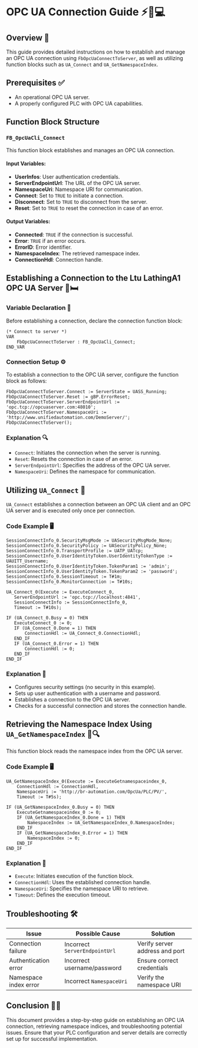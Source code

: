 # OPC UA Connection Guide ⚡🔧💻

## Overview 🚀

This guide provides detailed instructions on how to establish and manage an OPC UA connection using `FbOpcUaConnectToServer`, as well as utilizing function blocks such as `UA_Connect` and `UA_GetNamespaceIndex`.

## Prerequisites ✅

- An operational OPC UA server.
- A properly configured PLC with OPC UA capabilities.

## Function Block Structure

### `FB_OpcUaCli_Connect`

This function block establishes and manages an OPC UA connection.

#### Input Variables:
- **UserInfos**: User authentication credentials.
- **ServerEndpointUrl**: The URL of the OPC UA server.
- **NamespaceUri**: Namespace URI for communication.
- **Connect**: Set to `TRUE` to initiate a connection.
- **Disconnect**: Set to `TRUE` to disconnect from the server.
- **Reset**: Set to `TRUE` to reset the connection in case of an error.

#### Output Variables:
- **Connected**: `TRUE` if the connection is successful.
- **Error**: `TRUE` if an error occurs.
- **ErrorID**: Error identifier.
- **NamespaceIndex**: The retrieved namespace index.
- **ConnectionHdl**: Connection handle.

## Establishing a Connection to the Ltu LathingA1 OPC UA Server 📎🛏️

### Variable Declaration 📝

Before establishing a connection, declare the connection function block:

```structured-text
(* Connect to server *)
VAR
    FbOpcUaConnectToServer : FB_OpcUaCli_Connect;
END_VAR
```

### Connection Setup ⚙️

To establish a connection to the OPC UA server, configure the function block as follows:

```structured-text
FbOpcUaConnectToServer.Connect := ServerState = UASS_Running;
FbOpcUaConnectToServer.Reset := gBP.ErrorReset;
FbOpcUaConnectToServer.ServerEndpointUrl := 'opc.tcp://opcuaserver.com:48010';
FbOpcUaConnectToServer.NamespaceUri := 'http://www.unifiedautomation.com/DemoServer/';
FbOpcUaConnectToServer();
```

### Explanation 🔍

- `Connect`: Initiates the connection when the server is running.
- `Reset`: Resets the connection in case of an error.
- `ServerEndpointUrl`: Specifies the address of the OPC UA server.
- `NamespaceUri`: Defines the namespace for communication.

## Utilizing `UA_Connect` 🔌

`UA_Connect` establishes a connection between an OPC UA client and an OPC UA server and is executed only once per connection.

### Code Example 🖥️

```structured-text
SessionConnectInfo_0.SecurityMsgMode := UASecurityMsgMode_None;
SessionConnectInfo_0.SecurityPolicy := UASecurityPolicy_None;
SessionConnectInfo_0.TransportProfile := UATP_UATcp;
SessionConnectInfo_0.UserIdentityToken.UserIdentityTokenType := UAUITT_Username;
SessionConnectInfo_0.UserIdentityToken.TokenParam1 := 'admin';
SessionConnectInfo_0.UserIdentityToken.TokenParam2 := 'password';
SessionConnectInfo_0.SessionTimeout := T#1m;
SessionConnectInfo_0.MonitorConnection := T#10s;

UA_Connect_0(Execute := ExecuteConnect_0,
   ServerEndpointUrl := 'opc.tcp://localhost:4841',
   SessionConnectInfo := SessionConnectInfo_0,
   Timeout := T#10s);

IF (UA_Connect_0.Busy = 0) THEN
   ExecuteConnect_0 := 0;
   IF (UA_Connect_0.Done = 1) THEN
       ConnectionHdl := UA_Connect_0.ConnectionHdl;
   END_IF
   IF (UA_Connect_0.Error = 1) THEN
       ConnectionHdl := 0;
   END_IF
END_IF
```

### Explanation 🤨

- Configures security settings (no security in this example).
- Sets up user authentication with a username and password.
- Establishes a connection to the OPC UA server.
- Checks for a successful connection and stores the connection handle.

## Retrieving the Namespace Index Using `UA_GetNamespaceIndex` 💂🔍

This function block reads the namespace index from the OPC UA server.

### Code Example 🖥️

```structured-text
UA_GetNamespaceIndex_0(Execute := ExecuteGetnamespaceindex_0,
    ConnectionHdl := ConnectionHdl,
    NamespaceUri := 'http://br-automation.com/OpcUa/PLC/PV/',
    Timeout := T#5s);

IF (UA_GetNamespaceIndex_0.Busy = 0) THEN
    ExecuteGetnamespaceindex_0 := 0;
    IF (UA_GetNamespaceIndex_0.Done = 1) THEN
        NamespaceIndex := UA_GetNamespaceIndex_0.NamespaceIndex;
    END_IF
    IF (UA_GetNamespaceIndex_0.Error = 1) THEN
        NamespaceIndex := 0;
    END_IF
END_IF
```

### Explanation 🤨

- `Execute`: Initiates execution of the function block.
- `ConnectionHdl`: Uses the established connection handle.
- `NamespaceUri`: Specifies the namespace URI to retrieve.
- `Timeout`: Defines the execution timeout.

## Troubleshooting 🛠️

| Issue                 | Possible Cause                | Solution                       |
| --------------------- | ----------------------------- | ------------------------------ |
| Connection failure    | Incorrect `ServerEndpointUrl` | Verify server address and port |
| Authentication error  | Incorrect username/password   | Ensure correct credentials     |
| Namespace index error | Incorrect `NamespaceUri`      | Verify the namespace URI       |

## Conclusion 🎯💪

This document provides a step-by-step guide on establishing an OPC UA connection, retrieving namespace indices, and troubleshooting potential issues. Ensure that your PLC configuration and server details are correctly set up for successful implementation.

